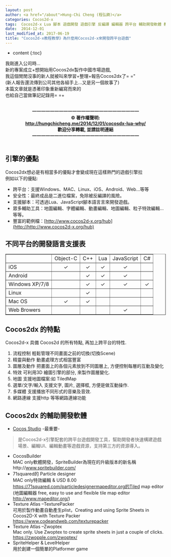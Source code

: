 ```yaml
---
layout: post
author: <a href="/about">Hung-Chi Cheng (程弘錡)</a>
categories: Cocos2d-x
tags:  Cocos2d-x Lua 腳本 遊戲開發 遊戲引擎 反編譯 編輯器 跨平台 輔助開發軟體 教程 教學 
date:  2014-12-01
last_modified_at: 2017-06-19
title: "Cocos2d-x教程教學》為什麼用Cocos2d-x來開發跨平台遊戲"
---
```

<!--                Title 的建議最大長度                   -->

* content
{:toc}

我剛進入公司時...<br>
新的專案成立+想開始用Cocos2dx製作中國市場遊戲,<br>
我這個閒閒沒事的新人就被叫來學習+整理+報告Cocos2dx了= ="<br>
(新人報告還流傳到公司其他各組手上...又是另一個故事了)<br>
本篇文章就是憑著印象重新編寫而來的<br>
也給自己當做筆記記錄用= =+<br>

<!-- more -->
<!-- 著作權start -->
<center><b><br>
一一一一一一一一一一一一一一一一一一一一一一一一<br>
&copy;  著作權聲明: <br>
<a href="http://hungchicheng.me/2014/12/01/cocosdx-lua-why/" id="link" target="_blank">
	http://hungchicheng.me/2014/12/01/cocosdx-lua-why/
</a><br>
歡迎分享轉載,  並請註明連結<br>
一一一一一一一一一一一一一一一一一一一一一一一一
<br><br></b></center>
<!-- 著作權end -->
<!-- end -->

## 引擎的優點
Cocos2dx想必是有相當多的優點才會變成現在這樣熱門的遊戲引擎拉<br>
例如以下的優點:
* 跨平台：支援Windows、MAC、Linux、iOS、Android、Web…等等
* 安全性：最終成品是二進位檔案，免除被反編譯的風險。
* 支援腳本：可透過Lua、JavaScript腳本語言言來開發遊戲。
* 眾多輔助工具：地圖編輯、字體編輯、動畫編輯、地圖編輯、粒子特效編輯…等等。
* 豐富的範例檔：[http://www.cocos2d-x.org/hub](http://http://www.cocos2d-x.org/hub)

## 不同平台的開發語言支援表
<table border="1">
	<tr>
		<td></td>
		<td>Object-C</td>
		<td>C++</td>
		<td>Lua</td>
		<td>JavaScript</td>
		<td>C#</td>
	</tr>
	<tr>
		<td>iOS</td>
		<td><center>✓</center></td>
		<td><center>✓</center></td>
		<td><center>✓</center></td>
		<td><center>✓</center></td>
		<td></td>
	</tr>
	<tr>
		<td>Android</td>
		<td></td>
		<td><center>✓</center></td>
		<td><center>✓</center></td>
		<td><center>✓</center></td>
		<td></td>
	</tr>
	<tr>
		<td>Windows XP/7/8</td>
		<td></td>
		<td><center>✓</center></td>
		<td><center>✓</center></td>
		<td><center>✓</center></td>
		<td><center>✓</center></td>
	</tr>
	<tr>
		<td>Linux</td>
		<td></td>
		<td><center>✓</center></td>
		<td></td>
		<td></td>
		<td></td>
	</tr>
	<tr>
		<td>Mac OS</td>
		<td><center>✓</center></td>
		<td><center>✓</center></td>
		<td></td>
		<td></td>
		<td></td>
	</tr>
	<tr>
		<td>Web Browers</td>
		<td></td>
		<td></td>
		<td></td>
		<td><center>✓</center></td>
		<td></td>
	</tr>
</table>


## Cocos2dx 的特點
Cocos2d-x 具備 Cocos2d 的所有特點, 再加上跨平台的特性.
1. 流程控制
輕鬆管理不同畫面之前的切換(切換Scene)
2. 精靈與動作
動畫處理方式相當豐富
3. 圖層及動作
把畫面上的各個元素放到不同圖層上, 方便控制每層的互動及變化
4. 特效
可利用3D 繪圖引擎的部分, 來製作圖層變化.
5. 地圖
支援地圖檔案:如 TiledMap
6. 選單/文字/輸入
支援文字, 圖片, 選擇框, 方便是做互動操作.
7. 多媒體
支援播放不同形式的音樂及音效.
8. 網路連線
支援http 等等網路連線功能



## Cocos2dx 的輔助開發軟體
* [Cocos Studio](http://www.cocos2d-x.org/wiki/Cocos_Studio) -最重要- 
>是Cocos2d-x引擎配套的跨平台遊戲開發工具，幫助開發者快速構建遊戲場景、編輯UI、編輯動畫等遊戲資源，支持第三方的資源導入。
* CocosBuilder<br>
MAC only軟體開發，SpriteBuilder為現在的升級版本的新名稱http://www.spritebuilder.com/
* 71squared的 Particle designer <br>
MAC only特效編輯 & USD 8.00 https://71squared.com/particledesignermapeditor.org的Tiled map editor (地圖編輯器 free, easy to use and flexible tile map editor http://www.mapeditor.org/)
* Texture Atlas –TexturePacker<br>
可用於製作動畫自動產生plist，Creating and using Sprite Sheets in Cocos2D-X with Texture Packer https://www.codeandweb.com/texturepacker
* Texture Atlas –Zwoptex<br>
Mac only. Use Zwoptex to create sprite sheets in just a couple of clicks. https://zwopple.com/zwoptex/ 
* SpriteHelper & LevelHelper <br>
用於創建一個簡單的Platformer game